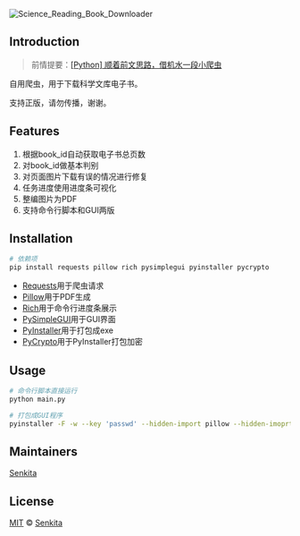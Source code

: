 ![Science_Reading_Book_Downloader](https://socialify.git.ci/Senkita/Science_Reading_Book_Downloader/image?description=1&font=Bitter&language=1&owner=1&pattern=Solid&theme=Light)

## Introduction

> 前情提要：[[Python] 顺着前文思路，借机水一段小爬虫](https://www.52pojie.cn/thread-1562830-1-1.html)

自用爬虫，用于下载科学文库电子书。

支持正版，请勿传播，谢谢。

## Features

1. 根据book_id自动获取电子书总页数
2. 对book_id做基本判别
3. 对页面图片下载有误的情况进行修复
4. 任务进度使用进度条可视化
5. 整编图片为PDF
6. 支持命令行脚本和GUI两版

## Installation

```bash
# 依赖项
pip install requests pillow rich pysimplegui pyinstaller pycrypto  
```

* [Requests](https://github.com/psf/requests)用于爬虫请求
* [Pillow](https://github.com/python-pillow/Pillow)用于PDF生成
* [Rich](https://github.com/willmcgugan/rich/)用于命令行进度条展示
* [PySimpleGUI](https://github.com/PySimpleGUI/PySimpleGUI)用于GUI界面
* [PyInstaller](https://github.com/pyinstaller/pyinstaller/)用于打包成exe
* [PyCrypto](https://github.com/pycrypto/pycrypto/)用于PyInstaller打包加密

## Usage

```bash
# 命令行脚本直接运行
python main.py

# 打包成GUI程序
pyinstaller -F -w --key 'passwd' --hidden-import pillow --hidden-imoprt requests --hidden-import pysimplegui -n 科学文库电子书下载器 -i icon.ico --clean --win-private-assemblies -y  main.py
```

## Maintainers

[Senkita](https://github.com/Senkita/)

## License

[MIT](https://github.com/Senkita/Science_Reading_Book_Downloader/blob/main/LICENSE) © [Senkita](https://github.com/Senkita/)
